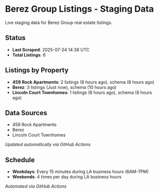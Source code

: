 # Berez Group Listings - Staging Data

Live staging data for Berez Group real estate listings.

## Status

- **Last Scraped**: 2025-07-24 14:38 UTC
- **Total Listings**: 6

## Listings by Property

- **459 Rock Apartments**: 2 listings (8 hours ago), schema (8 hours ago)
- **Berez**: 3 listings (Just now), schema (10 hours ago)
- **Lincoln Court Townhomes**: 1 listings (8 hours ago), schema (8 hours ago)

## Data Sources

- 459 Rock Apartments
- Berez
- Lincoln Court Townhomes

*Updated automatically via GitHub Actions*

## Schedule

- **Weekdays**: Every 15 minutes during LA business hours (6AM-7PM)
- **Weekends**: 4 times per day during LA business hours

*Automated via GitHub Actions*

